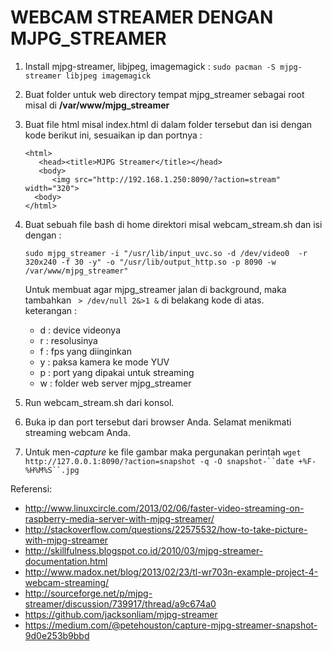 # WEBCAM STREAMER DENGAN MJPG_STREAMER
1.	Install mjpg-streamer, libjpeg, imagemagick	: `sudo pacman -S mjpg-streamer libjpeg imagemagick`
2.	Buat folder untuk web directory tempat mjpg_streamer sebagai root misal di **/var/www/mjpg_streamer**
3.	Buat file html misal index.html di dalam folder tersebut dan isi dengan kode berikut ini, sesuaikan ip dan portnya :
	```
	<html>	
	   <head><title>MJPG Streamer</title></head>	
	   <body>
		  <img src="http://192.168.1.250:8090/?action=stream" width="320">
	  <body>
	</html>
	```
	
4.	Buat sebuah file bash di home direktori misal webcam_stream.sh dan isi dengan :
	```
	sudo mjpg_streamer -i "/usr/lib/input_uvc.so -d /dev/video0  -r 320x240 -f 30 -y" -o "/usr/lib/output_http.so -p 8090 -w /var/www/mjpg_streamer"
	```
	Untuk membuat agar mjpg_streamer jalan di background, maka tambahkan ` > /dev/null 2&>1 &` di belakang kode di atas.  
	keterangan :
	- d : device videonya
	- r : resolusinya
	- f : fps yang diinginkan
	- y : paksa kamera ke mode YUV
	- p : port yang dipakai untuk streaming
	- w : folder web server mjpg_streamer

5. Run webcam_stream.sh dari konsol.
6. Buka ip dan port tersebut dari browser Anda. Selamat menikmati streaming webcam Anda.
7. Untuk men-*capture* ke file gambar maka pergunakan perintah `wget http://127.0.0.1:8090/?action=snapshot -q -O snapshot-``date +%F-%H%M%S``.jpg`

Referensi:
 - http://www.linuxcircle.com/2013/02/06/faster-video-streaming-on-raspberry-media-server-with-mjpg-streamer/
 - http://stackoverflow.com/questions/22575532/how-to-take-picture-with-mjpg-streamer
 - http://skillfulness.blogspot.co.id/2010/03/mjpg-streamer-documentation.html
 - http://www.madox.net/blog/2013/02/23/tl-wr703n-example-project-4-webcam-streaming/
 - http://sourceforge.net/p/mjpg-streamer/discussion/739917/thread/a9c674a0
 - https://github.com/jacksonliam/mjpg-streamer
 - https://medium.com/@petehouston/capture-mjpg-streamer-snapshot-9d0e253b9bbd
